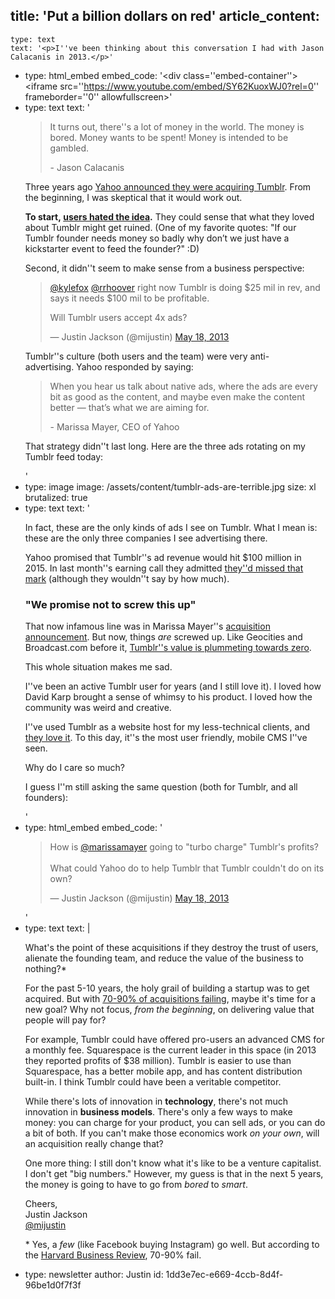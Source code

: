 title: 'Put a billion dollars on red'
article_content:
  -
    type: text
    text: '<p>I''ve been thinking about this conversation I had with Jason Calacanis in 2013.</p>'
  -
    type: html_embed
    embed_code: '<style>.embed-container { position: relative; padding-bottom: 56.25%; height: 0; overflow: hidden; max-width: 100%; } .embed-container iframe, .embed-container object, .embed-container embed { position: absolute; top: 0; left: 0; width: 100%; height: 100%; }</style><div class=''embed-container''><iframe src=''https://www.youtube.com/embed/SY62KuoxWJ0?rel=0'' frameborder=''0'' allowfullscreen></iframe></div>'
  -
    type: text
    text: '<blockquote><p>It turns out, there''s a lot of money in the world. The money is bored. Money wants to be spent! Money is intended to be gambled.</p><p>- Jason Calacanis</p></blockquote><p>Three years ago&nbsp;<a href="http://marissamayr.tumblr.com/post/50902274591/im-delighted-to-announce-that-weve-reached-an">Yahoo&nbsp;announced they were&nbsp;acquiring Tumblr</a>.&nbsp;From the beginning, I was skeptical that it would work out.</p><p><strong>To start,&nbsp;<a href="https://twitter.com/mijustin/status/336522440769417216">users hated the idea</a>.</strong> They could sense that what they loved about Tumblr might get ruined. (One of my favorite quotes: "If our Tumblr founder needs money so badly why don’t we just have a kickstarter event to feed the founder?" :D)</p><p>Second, it didn''t seem to make sense from a&nbsp;business perspective:</p><blockquote><p><a href="https://twitter.com/kylefox">@kylefox</a> <a href="https://twitter.com/rrhoover">@rrhoover</a> right now Tumblr is doing $25 mil in rev, and says it needs $100 mil to be profitable.</p><p>Will Tumblr users accept 4x ads?</p><p>— Justin Jackson (@mijustin) <a href="https://twitter.com/mijustin/status/335783024098672641">May 18, 2013</a></p></blockquote><p>Tumblr''s culture (both users and the team) were very anti-advertising.&nbsp;Yahoo responded by saying:</p><blockquote><p>When you hear us talk about native ads, where the ads are every bit as good as the content, and maybe even make the content better — that’s what we are aiming for.</p><p>- Marissa Mayer, CEO of Yahoo</p></blockquote><p>That strategy didn''t last long. Here are the three&nbsp;ads rotating on my Tumblr feed today:</p>'
  -
    type: image
    image: /assets/content/tumblr-ads-are-terrible.jpg
    size: xl
    brutalized: true
  -
    type: text
    text: '<p>In fact, these are the only kinds of ads I see on Tumblr. What I mean is: these are the only&nbsp;three companies I see advertising there.</p><p>Yahoo promised that Tumblr''s ad revenue would hit $100 million in 2015.&nbsp;In last month''s earning call they admitted <a href="http://blogs.wsj.com/digits/2016/02/02/yahoo-writes-down-tumblrs-value-by-230-million/">they''d missed that mark</a>&nbsp;(although they wouldn''t say by how much).</p><h3>"We promise not to screw this up"</h3><p>That now infamous line was in Marissa Mayer''s <a href="http://marissamayr.tumblr.com/post/50902274591/im-delighted-to-announce-that-weve-reached-an">acquisition announcement</a>. But now, things&nbsp;<em>are&nbsp;</em>screwed up.&nbsp;Like Geocities and Broadcast.com before it, <a href="http://venturebeat.com/2016/03/02/as-tumblrs-value-heads-to-zero-a-look-at-where-it-ranks-among-yahoos-5-worst-acquisition-deals/">Tumblr''s value is plummeting towards zero</a>.</p><p>This whole situation makes me sad.</p><p>I''ve been an active Tumblr user for years (and I still love it). I&nbsp;loved how David Karp brought a sense of whimsy to his product. I loved how the community was weird and creative.</p><p>I''ve used Tumblr as a website host for my less-technical clients, and <a href="http://www.davetreadway.com/">they love it</a>. To this day, it''s the most user friendly, mobile CMS I''ve seen.</p><p>Why do I care so much?</p><p>I guess I''m still asking the same question (both for Tumblr, and all founders):</p>'
  -
    type: html_embed
    embed_code: '<blockquote class="twitter-tweet"><p lang="en" dir="ltr">How is <a href="https://twitter.com/marissamayer?ref_src=twsrc%5Etfw">@marissamayer</a> going to &quot;turbo charge&quot; Tumblr&#39;s profits? <br><br>What could Yahoo do to help Tumblr that Tumblr couldn&#39;t do on its own?</p>&mdash; Justin Jackson (@mijustin) <a href="https://twitter.com/mijustin/status/335605020106059776?ref_src=twsrc%5Etfw">May 18, 2013</a></blockquote> <script async src="https://platform.twitter.com/widgets.js" charset="utf-8"></script>'
  -
    type: text
    text: |
      <p>What's the point of these acquisitions if they&nbsp;destroy the trust of users, alienate the founding team, and reduce the value of the business to nothing?*</p><p>For the past 5-10 years, the holy grail of building a startup was to get acquired. But with&nbsp;<a href="https://hbr.org/2011/03/the-big-idea-the-new-ma-playbook">70-90%&nbsp;of acquisitions failing</a>, maybe it's time for a new goal? Why not focus,&nbsp;<em>from the beginning</em>, on delivering value that people will pay for?</p><p>For example,&nbsp;Tumblr could have offered&nbsp;pro-users&nbsp;an advanced CMS for a monthly fee. Squarespace is the current leader in this space (in 2013 they reported profits of $38 million). Tumblr is easier to use than Squarespace, has a better mobile app, and has content distribution built-in.&nbsp;I think Tumblr could have been a veritable&nbsp;competitor.</p><p>While there's lots of innovation in <strong>technology</strong>, there's not much innovation in <strong>business models</strong>. There's only a few ways to make money: you can charge for your product, you can sell ads, or you can do a bit of both. If you can't make those economics work&nbsp;<em>on your own</em>, will an acquisition&nbsp;really change that?</p><p>One more thing: I still don't know what it's like to be a venture capitalist. I don't get "big numbers." However, my guess is that in the next 5 years, the money is going to have to go from&nbsp;<em>bored</em> to&nbsp;<em>smart</em>.</p><p>Cheers,<br>
      Justin Jackson<br>
      <a href="https://twitter.com/mijustin">@mijustin</a></p><p>*&nbsp;Yes, a&nbsp;<em>few</em>&nbsp;(like Facebook buying Instagram) go well. But according to the <a href="https://hbr.org/2011/03/the-big-idea-the-new-ma-playbook">Harvard Business Review</a>, 70-90% fail.</p>
  -
    type: newsletter
author: Justin
id: 1dd3e7ec-e669-4ccb-8d4f-96be1d0f7f3f
